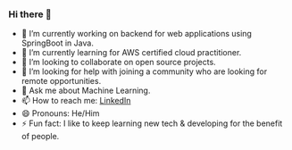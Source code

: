 ### Hi there 👋
- 🔭 I’m currently working on backend for web applications using SpringBoot in Java.
- 🌱 I’m currently learning for AWS certified cloud practitioner.
- 👯 I’m looking to collaborate on open source projects. 
- 🤔 I’m looking for help with joining a community who are looking for remote opportunities. 
- 💬 Ask me about Machine Learning. 
- 📫 How to reach me: [LinkedIn](https://www.linkedin.com/in/sebastianjames55/)
- 😄 Pronouns: He/Him
- ⚡ Fun fact: I like to keep learning new tech & developing for the benefit of people. 
<!--
**SebastianJames55/SebastianJames55** is a ✨ _special_ ✨ repository because its `README.md` (this file) appears on your GitHub profile.

Here are some ideas to get you started:


-->

